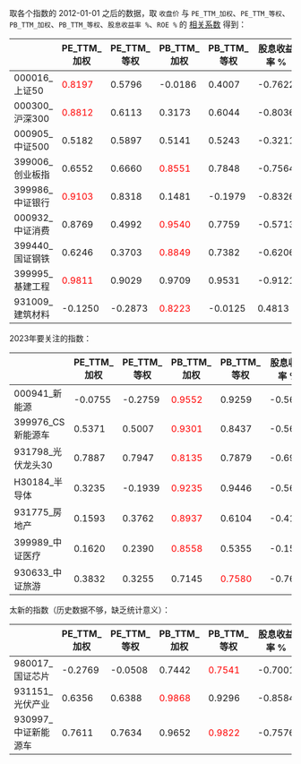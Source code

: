 取各个指数的 2012-01-01 之后的数据，取 `收盘价` 与 `PE_TTM_加权`、`PE_TTM_等权`、
`PB_TTM_加权`、`PB_TTM_等权`、`股息收益率 %`、`ROE %` 的 [相关系数][1] 得到：

|               | PE_TTM_加权                       | PE_TTM_等权 | PB_TTM_加权                       | PB_TTM_等权                       | 股息收益率 % | ROE %   | 最早数据日期     |
|---------------|---------------------------------|-----------|---------------------------------|---------------------------------|---------|---------|------------|
| 000016_上证50   | <font color='red'>0.8197</font> | 0.5796    | -0.0186                         | 0.4007                          | -0.7622 | -0.8053 | 2012-01-04 |
| 000300_沪深300  | <font color='red'>0.8812</font> | 0.6113    | 0.3173                          | 0.6044                          | -0.8036 | -0.7935 | 2012-01-04 |
| 000905_中证500  | 0.5182                          | 0.5897    | 0.5141                          | 0.5243                          | -0.3211 | -0.1737 | 2012-01-04 |
| 399006_创业板指   | 0.6552                          | 0.6660    | <font color='red'>0.8551</font> | 0.7848                          | -0.7564 | 0.7660  | 2012-01-04 |
| 399986_中证银行   | <font color='red'>0.9103</font> | 0.8318    | 0.1481                          | -0.1979                         | -0.8326 | -0.8380 | 2013-07-16 |
| 000932_中证消费   | 0.8769                          | 0.4992    | <font color='red'>0.9540</font> | 0.7759                          | -0.5713 | 0.5102  | 2012-01-04 |
| 399440_国证钢铁   | 0.6246                          | 0.3703    | <font color='red'>0.8849</font> | 0.7382                          | -0.6206 | -0.1916 | 2014-12-31 |
| 399995_基建工程   | <font color='red'>0.9811</font> | 0.9029    | 0.9709                          | 0.9531                          | -0.9121 | 0.6383  | 2015-01-05 |
| 931009_建筑材料   | -0.1250                         | -0.2873   | <font color='red'>0.8223</font> | -0.0125                         | 0.4813  | 0.4949  | 2013-07-16 |

2023年要关注的指数：

|               | PE_TTM_加权  | PE_TTM_等权 | PB_TTM_加权                       | PB_TTM_等权                   | 股息收益率 % | ROE %   | 最早数据日期     |
|---------------|-------------|-----------|---------------------------------|---------------------------------|---------|---------|------------|
| 000941_新能源    | -0.0755   | -0.2759   | <font color='red'>0.9552</font> | 0.9259                          | -0.5617 | 0.6924  | 2012-01-04 |
| 399976_CS新能源车 | 0.5371   | 0.5007    | <font color='red'>0.9301</font> | 0.8437                          | -0.5696 | 0.0417   | 2014-12-01 |
| 931798_光伏龙头30 | 0.7887   | 0.7947     | <font color='red'>0.8135</font> | 0.7879                          | -0.6974 | 0.2063 | 2017-01-03 |
| H30184_半导体    | 0.3235     | -0.1939   | <font color='red'>0.9235</font> | 0.9446                          | -0.5625 | 0.7467  | 2013-07-16 |
| 931775_房地产    | 0.1593    | 0.3762    | <font color='red'>0.8937</font>  | 0.6104                          | -0.4155 | 0.0665 | 2013-07-16 |
| 399989_中证医疗   | 0.1620   | 0.2390    | <font color='red'>0.8558</font>  | 0.5355                          | -0.1566 | 0.6714 | 2014-11-03 |
| 930633_中证旅游 | 0.3832     | 0.3255    | 0.7145                           | <font color='red'>0.7580</font> | -0.7687 | -0.1881 | 2015-05-11 |

太新的指数（历史数据不够，缺乏统计意义）：

|               | PE_TTM_加权  | PE_TTM_等权 | PB_TTM_加权                       | PB_TTM_等权                   | 股息收益率 % | ROE %   | 最早数据日期     |
|---------------|-------------|-----------|---------------------------------|---------------------------------|---------|---------|------------|
| 980017_国证芯片   | -0.2769   | -0.0508   | 0.7442                          | <font color='red'>0.7541</font> | -0.7001 | 0.7969  | 2019-08-02 |
| 931151_光伏产业   | 0.6356   | 0.6388    | <font color='red'>0.9868</font> | 0.9296                          | -0.8584 | 0.7925  | 2019-04-23 |
| 930997_中证新能源车 | 0.7611  | 0.7634    | 0.9652                          | <font color='red'>0.9822</font> | -0.7576 | -0.2429 | 2017-07-20 |

[1]: https://chanjarster.github.io/ai-learn/#/ai_basics/statistics?id=%e6%95%b0%e5%ad%97%e7%89%b9%e5%be%81